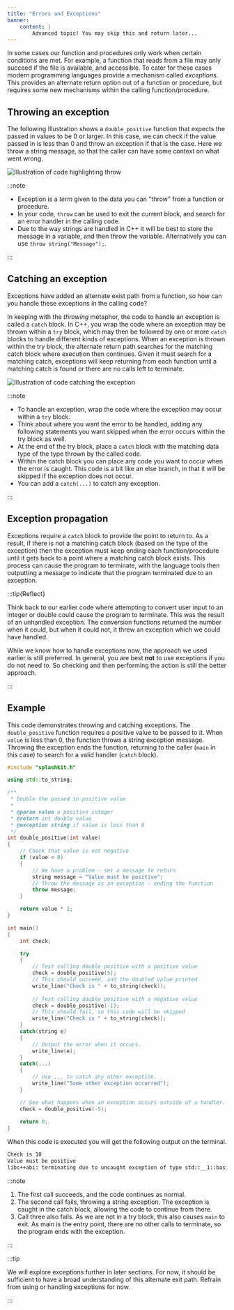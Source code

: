 ```yaml
---
title: "Errors and Exceptions"
banner:
    content: |
        Advanced topic! You may skip this and return later...
---
```


In some cases our function and procedures only work when certain conditions are met. For example, a function that reads from a file may only succeed if the file is available, and accessible. To cater for these cases modern programming languages provide a mechanism called *exceptions*. This provides an alternate return option out of a function or procedure, but requires some new mechanisms within the calling function/procedure.

## Throwing an exception

The following Illustration shows a `double_positive` function that expects the passed in values to be 0 or larger. In this case, we can check if the value passed in is less than 0 and throw an exception if that is the case. Here we throw a string message, so that the caller can have some context on what went wrong.

![Illustration of code highlighting throw](./images/throw.png)

:::note

- Exception is a *term* given to the data you can "throw" from a function or procedure.
- In your code, `throw` can be used to exit the current block, and search for an error handler in the calling code.
- Due to the way strings are handled in C++ it will be best to store the message in a variable, and then throw the variable. Alternatively you can use `throw string("Message");`.

:::

## Catching an exception

Exceptions have added an alternate exist path from a function, so how can you handle these exceptions in the calling code?

In keeping with the *throwing* metaphor, the code to handle an exception is called a `catch` block. In C++, you wrap the code where an exception may be thrown within a `try` block, which may then be followed by one or more `catch` blocks to handle different kinds of exceptions. When an exception is thrown within the try block, the alternate return path searches for the matching catch block where execution then continues. Given it must search for a matching catch, exceptions will keep returning from each function until a matching catch is found or there are no calls left to terminate.

![Illustration of code catching the exception](./images/catch.png)

:::note

- To handle an exception, wrap the code where the exception may occur within a `try` block.
- Think about where you want the error to be handled, adding any following statements you want skipped when the error occurs within the try block as well.
- At the end of the try block, place a `catch` block with the matching data type of the type thrown by the called code.
- Within the catch block you can place any code you want to occur when the error is caught. This code is a bit like an else branch, in that it will be skipped if the exception does not occur.
- You can add a `catch(...)` to catch any exception.

:::

## Exception propagation

Exceptions require a `catch` block to provide the point to return to. As a result, if there is not a matching catch block (based on the type of the exception) then the exception must keep ending each function/procedure until it gets back to a point where a matching catch block exists. This process can cause the program to terminate, with the language tools then outputting a message to indicate that the program terminated due to an exception.

:::tip{Reflect}

Think back to our earlier code where attempting to convert user input to an integer or double could cause the program to terminate. This was the result of an unhandled exception. The conversion functions returned the number when it could, but when it could not, it threw an exception which we could have handled.

While we know how to handle exceptions now, the approach we used earlier is still preferred. In general, you are best **not** to use exceptions if you do not need to. So checking and then performing the action is still the better approach.

:::

## Example

This code demonstrates throwing and catching exceptions. The `double_positive` function requires a positive value to be passed to it. When `value` is less than 0, the function throws a string exception message. Throwing the exception ends the function, returning to the caller (`main` in this case) to search for a valid handler (`catch` block).

```cpp
#include "splashkit.h"

using std::to_string;

/**
 * Double the passed in positive value
 * 
 * @param value a positive integer
 * @return int double value
 * @exception string if value is less than 0
 */
int double_positive(int value)
{
    // Check that value is not negative
    if (value < 0)
    {
        // We have a problem - set a message to return
        string message = "Value must be positive";
        // Throw the message as an exception - ending the function
        throw message;
    }

    return value * 2;
}

int main()
{
    int check;

    try
    {
        // Test calling double positive with a positive value
        check = double_positive(5);
        // This should succeed, and the doubled value printed
        write_line("Check is " + to_string(check));
    
        // Test calling double positive with a negative value
        check = double_positive(-1);
        // This should fail, so this code will be skipped
        write_line("Check is " + to_string(check));
    }
    catch(string e)
    {
        // Output the error when it occurs.
        write_line(e);
    }
    catch(...)
    {
        // Use ... to catch any other exception.
        write_line("Some other exception occurred");
    }

    // See what happens when an exception occurs outside of a handler.
    check = double_positive(-5);
    
    return 0;
}
```

When this code is executed you will get the following output on the terminal.

```sh
Check is 10
Value must be positive
libc++abi: terminating due to uncaught exception of type std::__1::basic_string<char, std::__1::char_traits<char>, std::__1::allocator<char>>
```

:::note

1. The first call succeeds, and the code continues as normal.
2. The second call fails, throwing a string exception. The exception is caught in the catch block, allowing the code to continue from there.
3. Call three also fails. As we are not in a try block, this also causes `main` to exit. As main is the entry point, there are no other calls to terminate, so the program ends with the exception.

:::

:::tip

We will explore exceptions further in later sections. For now, it should be sufficient to have a broad understanding of this alternate exit path. Refrain from using or handling exceptions for now.

:::
